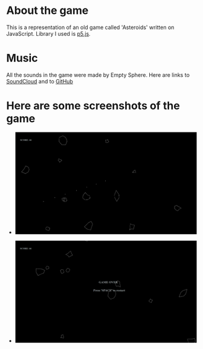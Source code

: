 # About the game
This is a representation of an old game called 'Asteroids' written on JavaScript. Library I used is [p5.js](https://p5js.org). 

# Music
All the sounds in the game were made by Empty Sphere. Here are links to [SoundCloud](https://soundcloud.com/empty_sphere) and to [GitHub](https://github.com/PeterUA) 

# Here are some screenshots of the game

 - ![](./screenshots/im1.png)

 - ![](./screenshots/im2.png)
